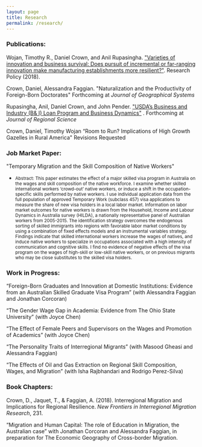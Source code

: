 ```yaml
---
layout: page
title: Research
permalink: /research/
---
```

### Publications:
Wojan, Timothy R., Daniel Crown, and Anil Rupasingha. ["Varieties of innovation and business survival: Does pursuit of incremental or far-ranging innovation make manufacturing establishments more resilient?"](https://www.sciencedirect.com/science/article/abs/pii/S0048733318301562). Research Policy (2018).


Crown, Daniel, Alessandra Faggian. "Naturalization and the Productivity of Foreign-Born Doctorates" Forthcoming at *Journal of Geographical Systems*

Rupasingha, Anil, Daniel Crown, and John Pender. ["USDA’s Business and Industry (B& I) Loan Program and Business Dynamics"](https://onlinelibrary.wiley.com/doi/pdf/10.1111/jors.12421) . Forthcoming at *Journal of Regional Science*

Crown, Daniel, Timothy Wojan “Room to Run? Implications of High Growth Gazelles in Rural America" Revisions Requested

### Job Market Paper: 

"Temporary Migration and the Skill Composition of Native Workers" 
* <small>Abstract: 
This paper estimates the effect of a major skilled visa program in Australia on the wages and skill composition of the native workforce. I examine whether skilled international workers ‘crowd-out’ native workers, or induce a shift in the occupation-specific skills performed by native workers. I use individual application data from the full population of approved Temporary Work (subclass 457) visa applications to measure the share of new visa holders in a local labor market. Information on labor market outcomes for native workers is drawn from the Household, Income and Labour Dynamics in Australia survey (HILDA), a nationally representative panel of Australian workers from 2005-2015. The identification strategy overcomes the endogenous sorting of skilled immigrants into regions with favorable labor market conditions by using a combination of fixed effects models and an instrumental variables strategy. Findings indicate that skilled international workers increase the wages of natives, and induce native workers to specialize in occupations associated with a high intensity of communication and cognitive skills. I find no evidence of negative effects of the visa program on the wages of high-skill or low-skill native workers, or on previous migrants who may be close substitutes to the skilled visa holders. </small>


### Work in Progress:

“Foreign-Born Graduates and Innovation at Domestic Institutions: Evidence from an
Australian Skilled Graduate Visa Program” 
(with Alessandra Faggian and Jonathan Corcoran)

“The Gender Wage Gap in Academia: Evidence from The Ohio State University”
(with Joyce Chen)

“The Effect of Female Peers and Supervisors on the Wages and Promotion of Academics”
(with Joyce Chen)

“The Personality Traits of Interregional Migrants” 
(with Masood Gheasi and Alessandra Faggian)

“The Effects of Oil and Gas Extraction on Regional Skill Composition, Wages, and
Migration” 
(with Isha Rajbhandari and Rodrigo Perez-Silva)


### Book Chapters:
Crown, D., Jaquet, T., & Faggian, A. (2018). Interregional Migration and Implications for Regional Resilience. *New Frontiers in Interregional Migration Research*, 231.

“Migration and Human Capital: The role of Education in Migration, the Australian case” with Jonathan Corcoran and Alessandra Faggian, in preparation for The Economic Geography of Cross-border Migration.

